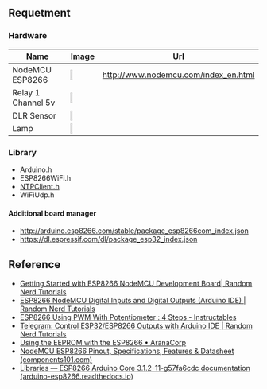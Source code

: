 ## Requetment
### Hardware
| Name | Image | Url |
|--------| -------| ----|
| NodeMCU ESP8266 | <img src="https://external-content.duckduckgo.com/iu/?u=https%3A%2F%2Fjoy-it.net%2Ffiles%2Ffiles%2FProdukte%2FSBC-NodeMCU-ESP32%2FSBC-NodeMCU-ESP32-01.png" width="20%" /> | http://www.nodemcu.com/index_en.html |
| Relay 1 Channel 5v | <img src="https://external-content.duckduckgo.com/iu/?u=https%3A%2F%2Fcdn-reichelt.de%2Fbilder%2Fweb%2Fxxl_ws%2FA300%2FKY-019.png&f=1&nofb=1&ipt=b196d3b1547f34c2e0ffed3746d0f691eaa8c0acf7aaf456cf8fe0f44c9796d8&ipo=images" width="20%" /> |
| DLR Sensor | <img src="https://external-content.duckduckgo.com/iu/?u=https%3A%2F%2Fwire.lk%2Fwp-content%2Fuploads%2F2021%2F07%2FLDR.png&f=1&nofb=1&ipt=6ac5883ca65b18f85aaf1e30fb41dd4b9dd3f42b69ffe4c3a88abbec724bac6a&ipo=images" width="20%" /> |
| Lamp | <img src="https://external-content.duckduckgo.com/iu/?u=https%3A%2F%2Fi.pinimg.com%2Foriginals%2F5a%2Fa5%2F0f%2F5aa50fd522de3b341ef3d9ab86fb04db.png&f=1&nofb=1&ipt=59d21a893f9107a73794be569144a9a6c0e6d0683580917087e4cb72b938626e&ipo=images" width="10%" /> |

### Library
- Arduino.h
- ESP8266WiFi.h
- [NTPClient.h](https://github.com/arduino-libraries/NTPClient)
- WiFiUdp.h

#### Additional board manager
- http://arduino.esp8266.com/stable/package_esp8266com_index.json
- https://dl.espressif.com/dl/package_esp32_index.json

## Reference
- [Getting Started with ESP8266 NodeMCU Development Board| Random Nerd Tutorials](https://randomnerdtutorials.com/getting-started-with-esp8266-wifi-transceiver-review/)
- [ESP8266 NodeMCU Digital Inputs and Digital Outputs (Arduino IDE) | Random Nerd Tutorials](https://randomnerdtutorials.com/esp8266-nodemcu-digital-inputs-outputs-arduino/)
- [ESP8266 Using PWM With Potentiometer : 4 Steps - Instructables](https://www.instructables.com/ESP8266-Using-PWM-With-Potentiometer/)
- [Telegram: Control ESP32/ESP8266 Outputs with Arduino IDE | Random Nerd Tutorials](https://randomnerdtutorials.com/telegram-control-esp32-esp8266-nodemcu-outputs/)
- [Using the EEPROM with the ESP8266 • AranaCorp](https://www.aranacorp.com/en/using-the-eeprom-with-the-esp8266/)
- [NodeMCU ESP8266 Pinout, Specifications, Features & Datasheet (components101.com)](https://components101.com/development-boards/nodemcu-esp8266-pinout-features-and-datasheet)
- [Libraries — ESP8266 Arduino Core 3.1.2-11-g57fa6cdc documentation (arduino-esp8266.readthedocs.io)](https://arduino-esp8266.readthedocs.io/en/latest/libraries.html)

